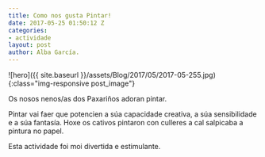 ```yaml
---
title: Como nos gusta Pintar!
date: 2017-05-25 01:50:12 Z
categories:
- actividade
layout: post
author: Alba García.
---
```


![hero]({{ site.baseurl }}/assets/Blog/2017/05/2017-05-255.jpg){:class="img-responsive post_image"}
<br>

Os nosos nenos/as dos Paxariños adoran pintar.

Pintar vai faer que potencien a súa capacidade creativa, a súa sensibilidade e a súa fantasía. Hoxe os cativos pintaron con culleres a cal salpicaba a pintura no papel.

Esta actividade foi moi divertida e estimulante.






